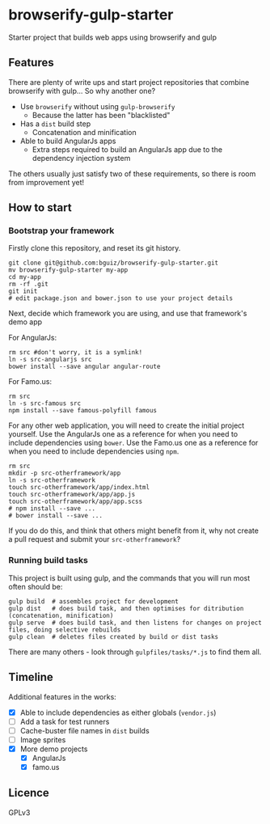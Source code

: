 # browserify-gulp-starter

Starter project that builds web apps using browserify and gulp

## Features

There are plenty of write ups and start project repositories
that combine browserify with gulp...
So why another one?

- Use `browserify` without using `gulp-browserify`
  - Because the latter has been "blacklisted"
- Has a `dist` build step
  - Concatenation and minification
- Able to build AngularJs apps
  - Extra steps required to build an AngularJs app due to the dependency injection system

The others usually just satisfy two of these requirements,
so there is room from improvement yet!

## How to start

### Bootstrap your framework

Firstly clone this repository, and reset its git history.

    git clone git@github.com:bguiz/browserify-gulp-starter.git
    mv browserify-gulp-starter my-app
    cd my-app
    rm -rf .git
    git init
    # edit package.json and bower.json to use your project details

Next, decide which framework you are using,
and use that framework's demo app

For AngularJs:

    rm src #don't worry, it is a symlink!
    ln -s src-angularjs src
    bower install --save angular angular-route

For Famo.us:

    rm src
    ln -s src-famous src
    npm install --save famous-polyfill famous

For any other web application, you will need to create the initial project yourself.
Use the AngularJs one as a reference for when you need to include dependencies using `bower`.
Use the Famo.us one as a reference for when you need to include dependencies using `npm`.

    rm src
    mkdir -p src-otherframework/app
    ln -s src-otherframework
    touch src-otherframework/app/index.html
    touch src-otherframework/app/app.js
    touch src-otherframework/app/app.scss
    # npm install --save ...
    # bower install --save ...

If you do do this, and think that others might benefit from it,
why not create a pull request and submit your `src-otherframework`?

### Running build tasks

This project is built using gulp,
and the commands that you will run most often should be:

    gulp build  # assembles project for development
    gulp dist   # does build task, and then optimises for ditribution (concatenation, minification)
    gulp serve  # does build task, and then listens for changes on project files, doing selective rebuilds
    gulp clean  # deletes files created by build or dist tasks

There are many others - look through `gulpfiles/tasks/*.js` to find them all.

## Timeline

Additional features in the works:

- [x] Able to include dependencies as either globals (`vendor.js`)
- [ ] Add a task for test runners
- [ ] Cache-buster file names in `dist` builds
- [ ] Image sprites
- [x] More demo projects
  - [x] AngularJs
  - [x] famo.us

## Licence

GPLv3
